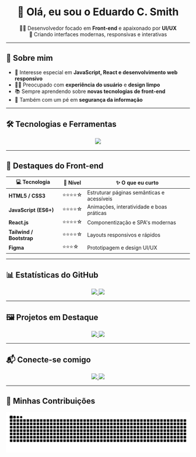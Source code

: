 <h1 align="center">🎨 Olá, eu sou o Eduardo C. Smith</h1>

<p align="center">
  👨‍💻 Desenvolvedor focado em <b>Front-end</b> e apaixonado por <b>UI/UX</b> <br>
  🚀 Criando interfaces modernas, responsivas e interativas
</p>

---

## 🌟 Sobre mim
- 🎯 Interesse especial em **JavaScript, React e desenvolvimento web responsivo**  
- 🧑‍🎨 Preocupado com **experiência do usuário** e **design limpo**  
- 📚 Sempre aprendendo sobre **novas tecnologias de front-end**  
- 🔐 Também com um pé em **segurança da informação**  

---

## 🛠️ Tecnologias e Ferramentas
<p align="center">
  <img src="https://skillicons.dev/icons?i=html,css,javascript,typescript,react,tailwind,bootstrap,figma,git,github,vscode" />
</p>

---

## 🎨 Destaques do Front-end
<div align="center">

| 💻 **Tecnologia** | 🚀 **Nível** | ✨ **O que eu curto** |
|-------------------|-------------|-----------------------|
| **HTML5 / CSS3** | ⭐⭐⭐⭐☆ | Estruturar páginas semânticas e acessíveis |
| **JavaScript (ES6+)** | ⭐⭐⭐⭐☆ | Animações, interatividade e boas práticas |
| **React.js** | ⭐⭐⭐⭐☆ | Componentização e SPA's modernas |
| **Tailwind / Bootstrap** | ⭐⭐⭐⭐☆ | Layouts responsivos e rápidos |
| **Figma** | ⭐⭐⭐☆ | Prototipagem e design UI/UX |

</div>

---

## 📊 Estatísticas do GitHub
<div align="center">
  <a href="https://github.com/Eduardocsmith21">
    <img height="180em" src="https://github-readme-stats.vercel.app/api?username=Eduardocsmith21&show_icons=true&theme=dracula&include_all_commits=true&count_private=true"/>
    <img height="180em" src="https://github-readme-stats.vercel.app/api/top-langs/?username=Eduardocsmith21&layout=compact&langs_count=7&theme=dracula"/>
  </a>
</div>

---

## 🖼️ Projetos em Destaque
<div align="center">
  <a href="https://github.com/Eduardocsmith21/projeto-frontend1">
    <img src="https://github-readme-stats.vercel.app/api/pin/?username=Eduardocsmith21&repo=projeto-frontend1&theme=dracula" />
  </a>
  <a href="https://github.com/Eduardocsmith21/projeto-frontend2">
    <img src="https://github-readme-stats.vercel.app/api/pin/?username=Eduardocsmith21&repo=projeto-frontend2&theme=dracula" />
  </a>
</div>

---

## 📬 Conecte-se comigo
<div align="center">
  <a href="https://www.linkedin.com/in/eduardo-carvalho-smith-427106233/" target="_blank">
    <img src="https://img.shields.io/badge/-LinkedIn-%230077B5?style=for-the-badge&logo=linkedin&logoColor=white">
  </a>
  <a href="mailto:eduardosmith2102@gmail.com">
    <img src="https://img.shields.io/badge/Gmail-D14836?style=for-the-badge&logo=gmail&logoColor=white">
  </a>
</div>

---

## 🐍 Minhas Contribuições
<div align="center">
  
  ![Snake animation](https://raw.githubusercontent.com/Eduardocsmith21/Eduardocsmith21/output/github-contribution-grid-snake.svg)
  
</div>

